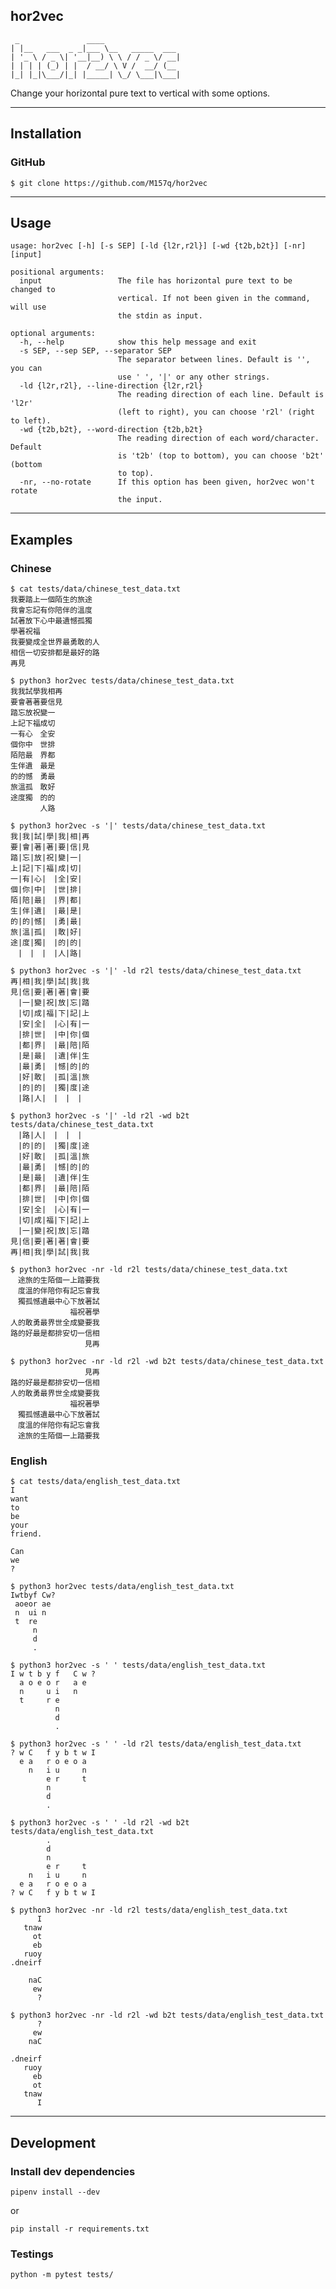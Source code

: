 ## hor2vec  
  
```  
 _               ____  
| |__   ___  _ _|___ \__   _____  ___  
| '_ \ / _ \| '__|__) \ \ / / _ \/ __|  
| | | | (_) | |  / __/ \ V /  __/ (__  
|_| |_|\___/|_| |_____| \_/ \___|\___|  
```  
  
Change your horizontal pure text to vertical with some options.  
  
---  
  
## Installation  
  
### GitHub  
  
`$ git clone https://github.com/M157q/hor2vec`  
  
---  
  
## Usage  
  
```  
usage: hor2vec [-h] [-s SEP] [-ld {l2r,r2l}] [-wd {t2b,b2t}] [-nr] [input]  
  
positional arguments:  
  input                 The file has horizontal pure text to be changed to  
                        vertical. If not been given in the command, will use  
                        the stdin as input.  
  
optional arguments:  
  -h, --help            show this help message and exit  
  -s SEP, --sep SEP, --separator SEP  
                        The separator between lines. Default is '', you can  
                        use ' ', '|' or any other strings.  
  -ld {l2r,r2l}, --line-direction {l2r,r2l}  
                        The reading direction of each line. Default is 'l2r'  
                        (left to right), you can choose 'r2l' (right to left).  
  -wd {t2b,b2t}, --word-direction {t2b,b2t}  
                        The reading direction of each word/character. Default  
                        is 't2b' (top to bottom), you can choose 'b2t' (bottom  
                        to top).  
  -nr, --no-rotate      If this option has been given, hor2vec won't rotate  
                        the input.  
```  
  
---  
  
## Examples  
  
### Chinese  
  
```  
$ cat tests/data/chinese_test_data.txt  
我要踏上一個陌生的旅途  
我會忘記有你陪伴的溫度  
試著放下心中最遺憾孤獨  
學著祝福  
我要變成全世界最勇敢的人  
相信一切安排都是最好的路  
再見  
```  
  
```  
$ python3 hor2vec tests/data/chinese_test_data.txt  
我我試學我相再  
要會著著要信見  
踏忘放祝變一  
上記下福成切  
一有心　全安  
個你中　世排  
陌陪最　界都  
生伴遺　最是  
的的憾　勇最  
旅溫孤　敢好  
途度獨　的的  
　　　　人路  
```  
  
```  
$ python3 hor2vec -s '|' tests/data/chinese_test_data.txt  
我|我|試|學|我|相|再  
要|會|著|著|要|信|見  
踏|忘|放|祝|變|一|  
上|記|下|福|成|切|  
一|有|心|　|全|安|  
個|你|中|　|世|排|  
陌|陪|最|　|界|都|  
生|伴|遺|　|最|是|  
的|的|憾|　|勇|最|  
旅|溫|孤|　|敢|好|  
途|度|獨|　|的|的|  
　|　|　|　|人|路|  
```  
  
```  
$ python3 hor2vec -s '|' -ld r2l tests/data/chinese_test_data.txt  
再|相|我|學|試|我|我  
見|信|要|著|著|會|要  
　|一|變|祝|放|忘|踏  
　|切|成|福|下|記|上  
　|安|全|　|心|有|一  
　|排|世|　|中|你|個  
　|都|界|　|最|陪|陌  
　|是|最|　|遺|伴|生  
　|最|勇|　|憾|的|的  
　|好|敢|　|孤|溫|旅  
　|的|的|　|獨|度|途  
　|路|人|　|　|　|  
```  
  
```  
$ python3 hor2vec -s '|' -ld r2l -wd b2t tests/data/chinese_test_data.txt  
　|路|人|　|　|　|  
　|的|的|　|獨|度|途  
　|好|敢|　|孤|溫|旅  
　|最|勇|　|憾|的|的  
　|是|最|　|遺|伴|生  
　|都|界|　|最|陪|陌  
　|排|世|　|中|你|個  
　|安|全|　|心|有|一  
　|切|成|福|下|記|上  
　|一|變|祝|放|忘|踏  
見|信|要|著|著|會|要  
再|相|我|學|試|我|我  
```  
  
```  
$ python3 hor2vec -nr -ld r2l tests/data/chinese_test_data.txt  
　途旅的生陌個一上踏要我  
　度溫的伴陪你有記忘會我  
　獨孤憾遺最中心下放著試  
　　　　　　　　福祝著學  
人的敢勇最界世全成變要我  
路的好最是都排安切一信相  
　　　　　　　　　　見再  
```  
  
```  
$ python3 hor2vec -nr -ld r2l -wd b2t tests/data/chinese_test_data.txt  
　　　　　　　　　　見再  
路的好最是都排安切一信相  
人的敢勇最界世全成變要我  
　　　　　　　　福祝著學  
　獨孤憾遺最中心下放著試  
　度溫的伴陪你有記忘會我  
　途旅的生陌個一上踏要我  
```  
  
### English  
  
```  
$ cat tests/data/english_test_data.txt  
I  
want  
to  
be  
your  
friend.  
  
Can  
we  
?  
```  
  
```  
$ python3 hor2vec tests/data/english_test_data.txt  
Iwtbyf Cw?  
 aoeor ae  
 n  ui n  
 t  re  
     n  
     d  
     .  
```  
  
```  
$ python3 hor2vec -s ' ' tests/data/english_test_data.txt  
I w t b y f   C w ?  
  a o e o r   a e  
  n     u i   n  
  t     r e  
          n  
          d  
          .  
```  
  
```  
$ python3 hor2vec -s ' ' -ld r2l tests/data/english_test_data.txt  
? w C   f y b t w I  
  e a   r o e o a  
    n   i u     n  
        e r     t  
        n  
        d  
        .  
```  
  
```  
$ python3 hor2vec -s ' ' -ld r2l -wd b2t tests/data/english_test_data.txt  
        .  
        d  
        n  
        e r     t  
    n   i u     n  
  e a   r o e o a  
? w C   f y b t w I  
```  
  
```  
$ python3 hor2vec -nr -ld r2l tests/data/english_test_data.txt  
      I  
   tnaw  
     ot  
     eb  
   ruoy  
.dneirf  
  
    naC  
     ew  
      ?  
```  
  
```  
$ python3 hor2vec -nr -ld r2l -wd b2t tests/data/english_test_data.txt  
      ?  
     ew  
    naC  
  
.dneirf  
   ruoy  
     eb  
     ot  
   tnaw  
      I  
```  
  
---  
  
## Development  
  
### Install dev dependencies  
  
`pipenv install --dev`  
  
or  
  
`pip install -r requirements.txt`  
  
### Testings  
  
`python -m pytest tests/`  
